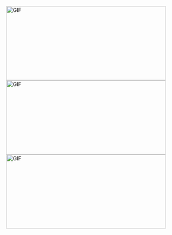 <img align = "left" alt="GIF" src="img/Capture.png" width="430" height="200"/>
<img align = "left" alt="GIF" src="img/Capture2.png" width="430" height="200"/>
<img align = "left" alt="GIF" src="img/Capture3.png" width="430" height="200"/>